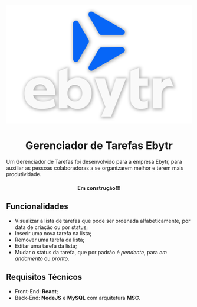 <p align="center" width="20%">
  <img src="https://github.com/TiLourinho/desafio-tecnico-ebytr/blob/main/client/src/images/ebytr-logo.png" alt="Ebytr logo">
</p>

<h1 align="center">Gerenciador de Tarefas Ebytr</h1>

Um Gerenciador de Tarefas foi desenvolvido para a empresa Ebytr, para auxiliar as pessoas colaboradoras a se organizarem melhor e terem mais produtividade.

<h4 align="center">Em construção!!!</h4>

## Funcionalidades

- Visualizar a lista de tarefas que pode ser ordenada alfabeticamente, por data de criação ou por status;
- Inserir uma nova tarefa na lista;
- Remover uma tarefa da lista;
- Editar uma tarefa da lista;
- Mudar o status da tarefa, que por padrão é _pendente_, para _em andamento_ ou _pronto_.

## Requisitos Técnicos

- Front-End: **React**;
- Back-End: **NodeJS** e **MySQL** com arquitetura **MSC**.


